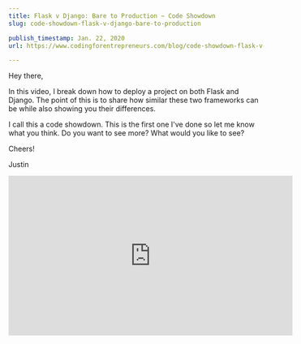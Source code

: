 ```yaml
---
title: Flask v Django: Bare to Production ~ Code Showdown
slug: code-showdown-flask-v-django-bare-to-production

publish_timestamp: Jan. 22, 2020
url: https://www.codingforentrepreneurs.com/blog/code-showdown-flask-v-django-bare-to-production/

---
```



Hey there,

In this video, I break down how to deploy a project on both Flask and Django. The point of this is to share how similar these two frameworks can be while also showing you their differences.

I call this a code showdown. This is the first one I've done so let me know what you think. Do you want to see more? What would you like to see?

Cheers!

Justin

<iframe width="560" height="315" src="https://www.youtube.com/embed/1_4ipYppIws" frameborder="0" allow="accelerometer; autoplay; encrypted-media; gyroscope; picture-in-picture" allowfullscreen></iframe>
